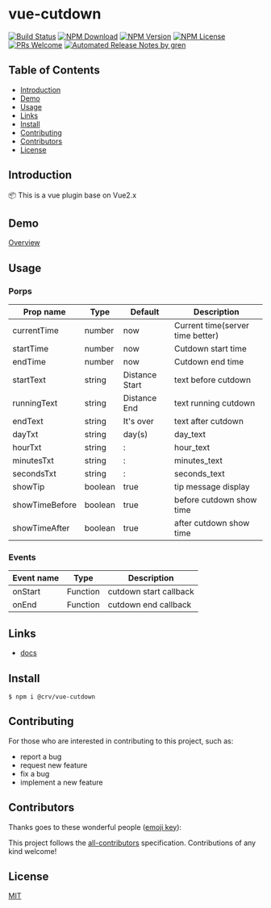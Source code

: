 # vue-cutdown

[![Build Status](https://badgen.net/travis/seiwhale/vue-cutdown/master)](https://travis-ci.org/seiwhale/vue-cutdown)
[![NPM Download](https://badgen.net/npm/dm/@crv/vue-cutdown)](https://www.npmjs.com/package/@crv/vue-cutdown)
[![NPM Version](https://badgen.net/npm/v/@crv/vue-cutdown)](https://www.npmjs.com/package/@crv/vue-cutdown)
[![NPM License](https://badgen.net/npm/license/@crv/vue-cutdown)](https://github.com/seiwhale/vue-cutdown/blob/master/LICENSE)
[![PRs Welcome](https://img.shields.io/badge/PRs-welcome-brightgreen.svg)](https://github.com/seiwhale/vue-cutdown/pulls)
[![Automated Release Notes by gren](https://img.shields.io/badge/%F0%9F%A4%96-release%20notes-00B2EE.svg)](https://github-tools.github.io/github-release-notes/)

## Table of Contents

- [Introduction](#introduction)
- [Demo](#demo)
- [Usage](#usage)
- [Links](#links)
- [Install](#install)
- [Contributing](#contributing)
- [Contributors](#contributors)
- [License](#license)

## Introduction

📦 This is a vue plugin base on Vue2.x

## Demo

[Overview](https://seiwhale.github.io/vue-cutdown/)

## Usage

### Porps

| Prop name      | Type    | Default        | Description                      |
| -------------- | ------- | -------------- | -------------------------------- |
| currentTime    | number  | now            | Current time(server time better) |
| startTime      | number  | now            | Cutdown start time               |
| endTime        | number  | now            | Cutdown end time                 |
| startText      | string  | Distance Start | text before cutdown              |
| runningText    | string  | Distance End   | text running cutdown             |
| endText        | string  | It's over      | text after cutdown               |
| dayTxt         | string  | day(s)         | day_text                         |
| hourTxt        | string  | :              | hour_text                        |
| minutesTxt     | string  | :              | minutes_text                     |
| secondsTxt     | string  | :              | seconds_text                     |
| showTip        | boolean | true           | tip message display              |
| showTimeBefore | boolean | true           | before cutdown show time         |
| showTimeAfter  | boolean | true           | after cutdown show time          |

### Events

| Event name | Type     | Description            |
| ---------- | -------- | ---------------------- |
| onStart    | Function | cutdown start callback |
| onEnd      | Function | cutdown end callback   |

## Links

- [docs](https://github.io/seiwhale/vue-cutdown/)

## Install

```
$ npm i @crv/vue-cutdown
```

## Contributing

For those who are interested in contributing to this project, such as:

- report a bug
- request new feature
- fix a bug
- implement a new feature

## Contributors

Thanks goes to these wonderful people ([emoji key](https://allcontributors.org/docs/en/emoji-key)):

<!-- ALL-CONTRIBUTORS-LIST:START - Do not remove or modify this section -->
<!-- prettier-ignore -->
<!-- ALL-CONTRIBUTORS-LIST:END -->

This project follows the [all-contributors](https://github.com/all-contributors/all-contributors) specification. Contributions of any kind welcome!

## License

[MIT](./LICENSE)
